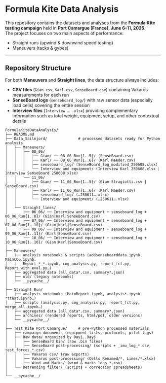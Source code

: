 # Formula Kite Data Analysis  

This repository contains the datasets and analyses from the **Formula Kite testing campaign** held in **Port Camargue (France), June 6–11, 2025**.  
The project focuses on two main aspects of performance:  
- Straight runs (upwind & downwind speed testing)  
- Maneuvers (tacks & gybes)  

---

## Repository Structure  

For both **Maneuvers** and **Straight lines**, the data structure always includes:  
- **CSV files** (`Gian.csv`, `Karl.csv`, `SenseBoard.csv`) containing Vakaros measurements for each run  
- **SenseBoard logs** (`senseboard_log/`) with raw sensor data (especially load cells) covering the entire session  
- **Interview files** (`Interview … .xlsx`) providing complementary information such as total weight, equipment setup, and other contextual details  

```
FormulaKiteDataAnalysis/
├── README.md
├── Data_Sailnjord/              # processed datasets ready for Python analysis
│   ├── Maneuvers/
│   │   ├── 08_06/
│   │   │   ├── Gian/ ── 08_06_Run{1..5}/ (SenseBoard.csv)
│   │   │   ├── Karl/ ── 08_06_Run{1..6}/ (Karl Maeder.csv)
│   │   │   ├── senseboard_log/ (SenseBoard_log_modified_250608.xlsx)
│   │   │   └── Interview and equipment/ (Interview Karl 250608.xlsx | Interview SenseBoard 250608.xlsx)
│   │   └── 11_06/
│   │       ├── Gian/ ── 11_06_Run{1..5}/ (Gian Stragiotti.csv | SenseBoard.csv)
│   │       ├── Karl/ ── 11_06_Run{1..6}/ (Karl Maeder.csv)
│   │       ├── senseboard_log/ (…250611….xlsx)
│   │       └── Interview and equipment/ (…250611….xlsx)
│   │
│   └── Straight_lines/
│       ├── 06_06/ ── Interview and equipment + senseboard_log + 06_06_Run{1..8}/ (Gian|Karl|SenseBoard.csv)
│       ├── 07_06/ ── Interview and equipment + senseboard_log + 07_06_Run{1..10}/ (Gian|Karl|SenseBoard.csv)
│       ├── 09_06/ ── Interview and equipment + senseboard_log + 09_06_Run{1..11}/ (Karl|SenseBoard.csv)
│       └── 10_06/ ── Interview and equipment + senseboard_log + 10_06_Run{1..10}/ (Gian|Karl|SenseBoard.csv)
│
├── Maneuvers/
│   ├── analysis notebooks & scripts (addsenseboarddata.ipynb, MainCOG.ipynb,
│   │   Report_*_*.ipynb, cog_analysis.py, report_fct.py, Report_with_eval.py…)
│   ├── aggregated data (all_data*.csv, summary*.json)
│   ├── old/ (legacy notebooks)
│   └── __pycache__/
│
├── Straight Run/
│   ├── analysis notebooks (MainReport.ipynb, analysis*.ipynb, *ttest.ipynb…)
│   ├── scripts (analysis.py, cog_analysis.py, report_fct.py, merge_all.ipynb…)
│   ├── aggregated data (all_data*.csv, summary*.json)
│   ├── archives/ (rendered reports, html/pdf, older versions)
│   └── __pycache__/
│
├── Test Kite Port Camargue/     # pre-Python processed materials
│   ├── campaign documents (equipment lists, protocols, pilot logs)
│   ├── Raw data/ organized by Day1..Day6
│   │   ├── SenseBoard bin/ (raw .bin files)
│   │   ├── SenseBoard post-processing/ (scripts + _imu_log_*.csv, test_forces_*.csv)
│   │   ├── Vakaros csv/ (raw exports)
│   │   ├── Vakaros post-processing/ (Cells Renamed/*, Lines/*.xlsx)
│   │   └── Wind and Marks/ (wind & marks logs *.csv)
│   └── Detrending filter/ (scripts + correction spreadsheets)
│
└── __pycache__/
```
